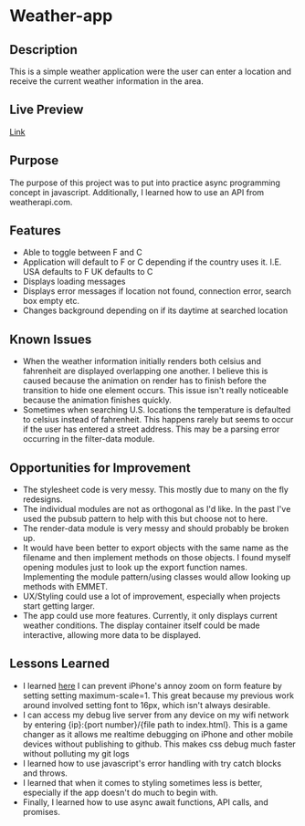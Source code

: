 # Weather-app

## Description

This is a simple weather application were the user can enter a location and receive the current weather information in the area.

## Live Preview

[Link](https://palmerusaf.github.io/weather-app)

## Purpose

The purpose of this project was to put into practice async programming concept in javascript. Additionally, I learned how to use an API from weatherapi.com.

## Features

- Able to toggle between F and C
- Application will default to F or C depending if the country uses it. I.E. USA defaults to F UK defaults to C
- Displays loading messages
- Displays error messages if location not found, connection error, search box empty etc.
- Changes background depending on if its daytime at searched location

## Known Issues

- When the weather information initially renders both celsius and fahrenheit are displayed overlapping one another. I believe this is caused because the animation on render has to finish before the transition to hide one element occurs. This issue isn't really noticeable because the animation finishes quickly.
- Sometimes when searching U.S. locations the temperature is defaulted to celsius instead of fahrenheit. This happens rarely but seems to occur if the user has entered a street address. This may be a parsing error occurring in the filter-data module.

## Opportunities for Improvement

- The stylesheet code is very messy. This mostly due to many on the fly redesigns.
- The individual modules are not as orthogonal as I'd like. In the past I've used the pubsub pattern to help with this but choose not to here.
- The render-data module is very messy and should probably be broken up.
- It would have been better to export objects with the same name as the filename and then implement methods on those objects. I found myself opening modules just to look up the export function names. Implementing the module pattern/using classes would allow looking up methods with EMMET.
- UX/Styling could use a lot of improvement, especially when projects start getting larger.
- The app could use more features. Currently, it only displays current weather conditions. The display container itself could be made interactive, allowing more data to be displayed.

## Lessons Learned

- I learned [here](https://stackoverflow.com/a/46254706) I can prevent iPhone's annoy zoom on form feature by setting setting maximum-scale=1. This great because my previous work around involved setting font to 16px, which isn't always desirable.
- I can access my debug live server from any device on my wifi network by entering {ip}:{port number}/{file path to index.html}. This is a game changer as it allows me realtime debugging on iPhone and other mobile devices without publishing to github. This makes css debug much faster without polluting my git logs
- I learned how to use javascript's error handling with try catch blocks and throws.
- I learned that when it comes to styling sometimes less is better, especially if the app doesn't do much to begin with.
- Finally, I learned how to use async await functions, API calls, and promises.
